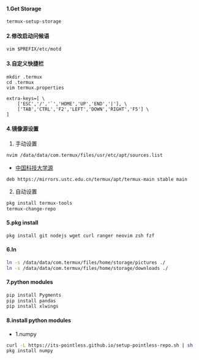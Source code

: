 #### 1.Get Storage
```shell
termux-setup-storage
```

#### 2.修改启动问候语
```shell
vim $PREFIX/etc/motd
```

#### 3.自定义快捷栏
```shell
mkdir .termux
cd .termux
vim termux.properties

extra-keys=[ \
    ['ESC','/','`','HOME','UP','END','|'], \
	['TAB','CTRL','F2','LEFT','DOWN','RIGHT','F5'] \
]
```

#### 4.镜像源设置
1. 手动设置
```bash
nvim /data/data/com.termux/files/usr/etc/apt/sources.list
```
- [中国科技大学源](https://mirrors.ustc.edu.cn/termux/)
```list
deb https://mirrors.ustc.edu.cn/termux/apt/termux-main stable main
```
2. 自动设置
```bash
pkg install termux-tools
termux-change-repo
```
#### 5.pkg install
```bash
pkg install git nodejs wget curl ranger neovim zsh fzf
```

#### 6.ln
```bash
ln -s /data/data/com.termux/files/home/storage/pictures ./
ln -s /data/data/com.termux/files/home/storage/downloads ./
```


#### 7.python modules
```zsh
pip install Pygments
pip install pandas
pip install xlwings
```


#### 8.install python modules
- 1.numpy
```zsh
curl -L https://its-pointless.github.io/setup-pointless-repo.sh | sh
pkg install numpy
```






